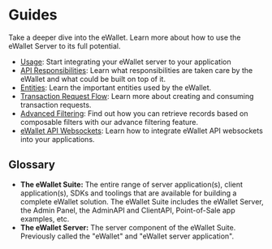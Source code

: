 # Guides

Take a deeper dive into the eWallet. Learn more about how to use the eWallet Server to its full potential.

- [Usage](/docs/guides/usage.md): Start integrating your eWallet server to your application
- [API Responsibilities](/docs/guides/api_responsibilities.md): Learn what responsibilities are taken care by the eWallet and what could be built on top of it.
- [Entities](/docs/guides/entities.md): Learn the important entities used by the eWallet.
- [Transaction Request Flow](/docs/guides/transaction_request_flow.md): Learn more about creating and consuming transaction requests.
- [Advanced Filtering](/docs/guides/advanced_filtering.md): Find out how you can retrieve records based on composable filters with our advance filtering feature.
- [eWallet API Websockets](/docs/guides/ewallet_api_websockets.md): Learn how to integrate eWallet API websockets into your applications.

## Glossary

- **The eWallet Suite:** The entire range of server application(s), client application(s), SDKs and toolings that are available for building a complete eWallet solution. The eWallet Suite includes the eWallet Server, the Admin Panel, the AdminAPI and ClientAPI, Point-of-Sale app examples, etc.
- **The eWallet Server:** The server component of the eWallet Suite. Previously called the "eWallet" and "eWallet server application".
